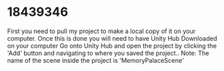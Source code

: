 # 18439346

First you need to pull my project to make a local copy of it on your computer. 
Once this is done you will need to have Unity Hub Downloaded on your computer
Go onto Unity Hub and open the project by clicking the 'Add' button and navigating to where you saved the project.. 
Note: The name of the scene inside the project is 'MemoryPalaceScene'
